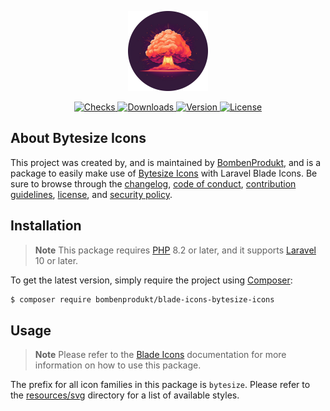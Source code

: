 <p align="center">
    <a href="https://bombenprodukt.com" target="_blank">
        <img src="https://raw.githubusercontent.com/BombenProdukt/assets/main/logo-text.svg" width="128" alt="BombenProdukt Logo" />
    </a>
</p>

<p align="center">
    <a href="https://github.com/BombenProdukt/blade-icons-bytesize-icons/actions">
        <img src="https://badge.sh/github/check-runs/BombenProdukt/blade-icons-bytesize-icons" alt="Checks" />
    </a>
    <a href="https://packagist.org/packages/bombenprodukt/blade-icons-bytesize-icons">
        <img src="https://badge.sh/packagist/downloads/BombenProdukt/blade-icons-bytesize-icons" alt="Downloads" />
    </a>
    <a href="https://packagist.org/packages/bombenprodukt/blade-icons-bytesize-icons">
        <img src="https://badge.sh/packagist/version/BombenProdukt/blade-icons-bytesize-icons" alt="Version" />
    </a>
    <a href="https://packagist.org/packages/bombenprodukt/blade-icons-bytesize-icons">
        <img src="https://badge.sh/packagist/license/BombenProdukt/blade-icons-bytesize-icons" alt="License" />
    </a>
</p>

## About Bytesize Icons

This project was created by, and is maintained by [BombenProdukt](https://github.com/BombenProdukt), and is a package to easily make use of [Bytesize Icons](https://github.com/danklammer/bytesize-icons) with Laravel Blade Icons. Be sure to browse through the [changelog](CHANGELOG.md), [code of conduct](.github/CODE_OF_CONDUCT.md), [contribution guidelines](.github/CONTRIBUTING.md), [license](LICENSE), and [security policy](.github/SECURITY.md).

## Installation

> **Note**
> This package requires [PHP](https://www.php.net/) 8.2 or later, and it supports [Laravel](https://laravel.com/) 10 or later.

To get the latest version, simply require the project using [Composer](https://getcomposer.org/):

```bash
$ composer require bombenprodukt/blade-icons-bytesize-icons
```

## Usage

> **Note**
> Please refer to the [Blade Icons](https://github.com/BombenProdukt/blade-icons) documentation for more information on how to use this package.

The prefix for all icon families in this package is `bytesize`. Please refer to the [resources/svg](/resources/svg) directory for a list of available styles.

